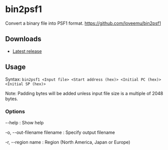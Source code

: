 bin2psf1
========

Convert a binary file into PSF1 format.
<https://github.com/loveemu/bin2psf1>

Downloads
---------

- [Latest release](https://github.com/loveemu/bin2psf1/releases/latest)

Usage
-----

Syntax: `bin2psf1 <Input file> <Start address (hex)> <Initial PC (hex)> <Initial SP (hex)>`

Note: Padding bytes will be added unless input file size is a multiple of 2048 bytes.

### Options ###

--help
  : Show help

-o, --out-filename filename
  : Specify output filename

-r, --region name
  : Region (North America, Japan or Europe)
